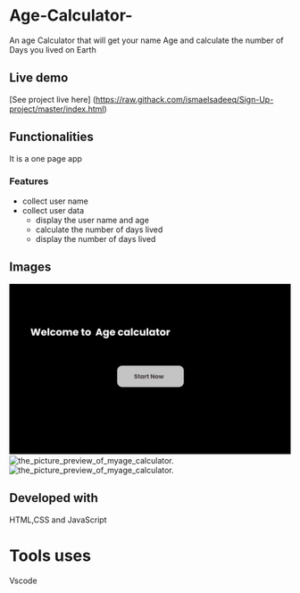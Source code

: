 # Age-Calculator-
An age Calculator that will get your name Age and calculate the number of Days you lived on Earth
## Live demo
[See project live here] (https://raw.githack.com/ismaelsadeeq/Sign-Up-project/master/index.html)

## Functionalities
It is a one page app

### Features

* collect user name
* collect user data
  * display the user name and age
  * calculate the number of days lived
  * display the number of days lived

## Images

![the_picture_preview_of_myage_calculator.](cal.png "This is the age calculator prototype.")
![the_picture_preview_of_myage_calculator.](cal(2).png "This is the age calculator prototype.")
![the_picture_preview_of_myage_calculator.](cal(3).png "This is the age calculator prototype.")

## Developed with
HTML,CSS and JavaScript
# Tools uses
Vscode

